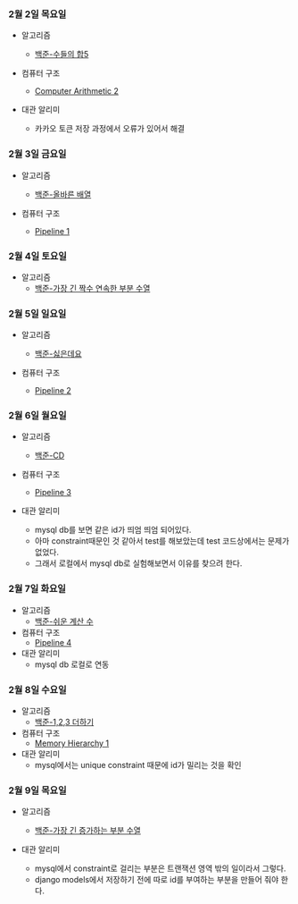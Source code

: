 ### 2월 2일 목요일

- 알고리즘
  - [백준-수들의 합5](https://github.com/sc303030/algorithm_practice/blob/master/19.Two_Pointer/%5B%EB%B0%B1%EC%A4%80%5D%202018%EB%B2%88%20%EC%88%98%EB%93%A4%EC%9D%98%20%ED%95%A9%205%20%ED%8C%8C%EC%9D%B4%EC%8D%AC.md)

- 컴퓨터 구조
  - [Computer Arithmetic 2](https://www.youtube.com/watch?v=aJX8s4pNVhY&t=366s)

- 대관 알리미
  - 카카오 토큰 저장 과정에서 오류가 있어서 해결

### 2월 3일 금요일

- 알고리즘
  - [백준-올바른 배열](https://github.com/sc303030/algorithm_practice/blob/master/19.Two_Pointer/%5B%EB%B0%B1%EC%A4%80%5D%201337%EB%B2%88%20%EC%98%AC%EB%B0%94%EB%A5%B8%20%EB%B0%B0%EC%97%B4%20%ED%8C%8C%EC%9D%B4%EC%8D%AC.md)

- 컴퓨터 구조
  - [Pipeline 1](https://www.youtube.com/watch?v=wcYL2hoXhI0)

### 2월 4일 토요일

- 알고리즘
  - [백준-가장 긴 짝수 연속한 부분 수열](https://github.com/sc303030/algorithm_practice/blob/master/10.dynamic_programming/%5B%EB%B0%B1%EC%A4%80%5D%2022857%EB%B2%88%20%EA%B0%80%EC%9E%A5%20%EA%B8%B4%20%EC%A7%9D%EC%88%98%20%EC%97%B0%EC%86%8D%ED%95%9C%20%EB%B6%80%EB%B6%84%20%EC%88%98%EC%97%B4%20(small)%20%ED%8C%8C%EC%9D%B4%EC%8D%AC.md)

### 2월 5일 일요일

- 알고리즘
  - [백준-싫은데요](https://github.com/sc303030/algorithm_practice/blob/master/19.Two_Pointer/%5B%EB%B0%B1%EC%A4%80%5D%2025916%EB%B2%88%20%EC%8B%AB%EC%9D%80%EB%8D%B0%EC%9A%94%20%ED%8C%8C%EC%9D%B4%EC%8D%AC.md)

- 컴퓨터 구조
  - [Pipeline 2](https://www.youtube.com/watch?v=1VWwzrdnoqg)

### 2월 6일 월요일

- 알고리즘
  - [백준-CD](https://github.com/sc303030/algorithm_practice/blob/master/19.Two_Pointer/%5B%EB%B0%B1%EC%A4%80%5D%204158%EB%B2%88%20CD%20%ED%8C%8C%EC%9D%B4%EC%8D%AC.md)

- 컴퓨터 구조
  - [Pipeline 3](https://www.youtube.com/watch?v=4ya12LcWI7g)

- 대관 알리미
  - mysql db를 보면 같은 id가 띄엄 띄엄 되어있다.
  - 아마 constraint때문인 것 같아서 test를 해보았는데 test 코드상에서는 문제가 없었다.
  - 그래서 로컬에서 mysql db로 실험해보면서 이유를 찾으려 한다.

### 2월 7일 화요일

- 알고리즘
  - [백준-쉬운 계산 수](https://github.com/sc303030/algorithm_practice/blob/master/10.dynamic_programming/%5B%EB%B0%B1%EC%A4%80%5D%2010844%EB%B2%88%20%EC%89%AC%EC%9A%B4%20%EA%B3%84%EC%82%B0%20%EC%88%98%20%ED%8C%8C%EC%9D%B4%EC%8D%AC.md)
- 컴퓨터 구조
  - [Pipeline 4](https://www.youtube.com/watch?v=Ot3N3OcmgVU)
- 대관 알리미
  - mysql db 로컬로 연동

### 2월 8일 수요일

- 알고리즘
  - [백준-1,2,3 더하기](https://github.com/sc303030/algorithm_practice/blob/master/10.dynamic_programming/%5B%EB%B0%B1%EC%A4%80%5D%209095%EB%B2%88%201%2C2%2C3%20%EB%8D%94%ED%95%98%EA%B8%B0%20%ED%8C%8C%EC%9D%B4%EC%8D%AC.md)
- 컴퓨터 구조
  - [Memory Hierarchy 1](https://www.youtube.com/watch?v=Sb16Hu6eCXQ&t=2744s)
- 대관 알리미
  - mysql에서는 unique constraint 때문에 id가 밀리는 것을 확인

### 2월 9일 목요일

- 알고리즘
  - [백준-가장 긴 증가하는 부분 수열](https://github.com/sc303030/algorithm_practice/blob/master/10.dynamic_programming/%5B%EB%B0%B1%EC%A4%80%5D%2011053%EB%B2%88%20%EA%B0%80%EC%9E%A5%20%EA%B8%B4%20%EC%A6%9D%EA%B0%80%ED%95%98%EB%8A%94%20%EB%B6%80%EB%B6%84%20%EC%88%98%EC%97%B4%20%ED%8C%8C%EC%9D%B4%EC%8D%AC.md)

- 대관 알리미
  - mysql에서 constraint로 걸리는 부분은 트랜잭션 영역 밖의 일이라서 그렇다.
  - django models에서 저장하기 전에 따로 id를 부여하는 부분을 만들어 줘야 한다.